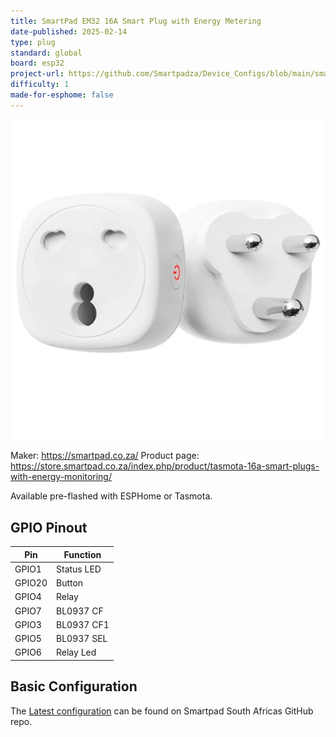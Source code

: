 ```yaml
---
title: SmartPad EM32 16A Smart Plug with Energy Metering
date-published: 2025-02-14
type: plug
standard: global
board: esp32
project-url: https://github.com/Smartpadza/Device_Configs/blob/main/smartpad-em32-smart-plug.yaml
difficulty: 1
made-for-esphome: false
---
```


![alt text](SPEM32.webp "SmartPad EM32 16A Smart Plug with Energy Metering")

Maker: https://smartpad.co.za/
Product page: https://store.smartpad.co.za/index.php/product/tasmota-16a-smart-plugs-with-energy-monitoring/

Available pre-flashed with ESPHome or Tasmota.

## GPIO Pinout

| Pin    | Function   |
| ------ | ---------- |
| GPIO1  | Status LED |
| GPIO20 | Button     |
| GPIO4  | Relay      |
| GPIO7  | BL0937 CF  |
| GPIO3  | BL0937 CF1 |
| GPIO5  | BL0937 SEL |
| GPIO6  | Relay Led  |

## Basic Configuration

The [Latest configuration](https://github.com/Smartpadza/Device_Configs/blob/main/smartpad-em32-smart-plug.yaml)
can be found on Smartpad South Africas GitHub repo.
